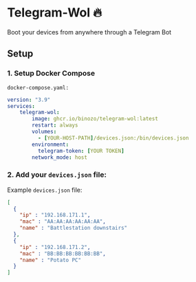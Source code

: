 # Telegram-Wol 🔥

Boot your devices from anywhere through a Telegram Bot

## Setup

### 1. Setup Docker Compose
`docker-compose.yaml:`
```yaml
version: "3.9"
services:
    telegram-wol:
        image: ghcr.io/binozo/telegram-wol:latest
        restart: always
        volumes:
          - [YOUR-HOST-PATH]/devices.json:/bin/devices.json
        environment:
          telegram-token: [YOUR TOKEN]
        network_mode: host
```

### 2. Add your `devices.json` file:
Example `devices.json` file:
```json
[
  {
    "ip" : "192.168.171.1",
    "mac" : "AA:AA:AA:AA:AA:AA",
    "name" : "Battlestation downstairs"
  },
  {
    "ip" : "192.168.171.2",
    "mac" : "BB:BB:BB:BB:BB:BB",
    "name" : "Potato PC"
  }
]
```